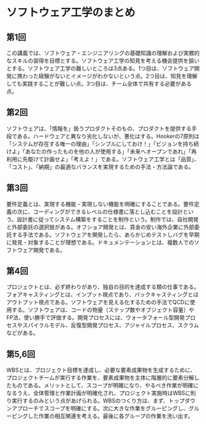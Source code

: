 # ソフトウェア工学のまとめ

## 第1回
この講義では、ソフトウェア・エンジニアリングの基礎知識の理解および実務的なスキルの習得を目標とする。ソフトウェア工学の知見を考える機会提供を狙いとする。ソフトウェア工学の難しいところは3点ある。1つ目は、ソフトウェア開発に携わった経験がないとイメージがわかないという点。2つ目は、知見を理解しても実践することが難しい点。3つ目は、チーム全体で共有する必要がある点。

## 第2回
ソフトウェアは、「情報を」扱うプロダクトそのもの、プロダクトを提供する手段である。ハードウェアと異なり劣化しないが、悪化はする。Hookerの7原則は「システムが存在する唯一の理由」「シンプルにしておけ！」「ビジョンを持ち続けよ」「あなたの作ったものを他の人が使用する」「未来へオープンであれ」「再利用に先駆けて計画せよ」「考えよ！」である。ソフトウェア工学とは「品質」、「コスト」、「納期」の最適なバランスを実現するための手法・方法論である。

## 第3回
要件定義とは、実現する機能・実現しない機能を明確にすることである。要件定義の次に、コーディングができるレベルの仕様書に落とし込むことを設計という。設計書に従ってシステム構築をすることを制作という。制作では、自社開発と外部委託の選択肢がある。オフショア開発とは、賃金の安い海外企業に外部委託する手法である。ソフトウェアを開発したら、あらかじめテストしバグを早期に発見・対象することが理想である。ドキュメンテーションとは、複数人でのソフトウェア開発である。

## 第4回
プロジェクトとは、必ず終わりがあり、独自の目的を達成する類の仕事である。フォアキャスティングとは、インプット視点であり、バックキャスティングとはアウトプット視点である。ソフトウェアを見える化するための手法でQCDに使用する。ソフトウェアは、コードの物量（ステップ数やオブジェクト容量）やFP法、使い勝手で評価する。開発プロセスには、ウォータフォール型開発プロセスやスパイラルモデル、反復型開発プロセス、アジャイルプロセス、スクラムなどがある。

## 第5,6回
WBSとは、プロジェクト目標を達成し、必要な要素成果物を生成するために、プロジェクトチームが実行する作業を、要素成果物を主体に階層的に要素分解したものである。メリットとして、スコープが明確になり、やるべき作業が明確になるうえ、全体管理と作業計画が明確化され、プロジェクト実施時はWBSに則り実行するのみという点があげられる。WBSのつくり方は、まず、トップダウンアプローチでスコープを明確にする。次に大きな作業をグルーピングし、グルーピングした作業の相互関連を考える。最後に各グループの作業を洗い出す。